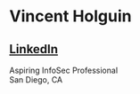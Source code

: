 # Vincent Holguin  
## <a href="https://www.linkedin.com/in/vincent-holguin-ba557821b"> LinkedIn </a>
Aspiring InfoSec Professional  
San Diego, CA
